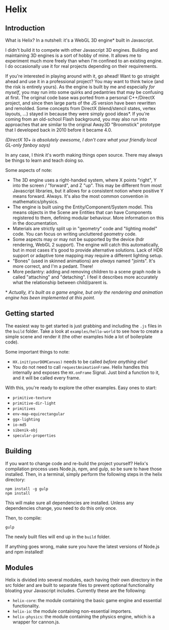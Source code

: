 # Helix

## Introduction

What is Helix? In a nutshell: it's a WebGL 3D engine\* built in Javascript.

I didn't build it to compete with other Javascript 3D engines. Building and maintaining 3D engines is a sort of hobby of 
mine. It allows me to experiment much more freely than when I'm confined to an existing engine. I do occasionally use it
for real projects depending on their requirements.

If you're interested in playing around with it, go ahead! Want to go straight ahead and use it in a professional project?
You may want to think twice (and the risk is entirely yours). As the engine is built by me and especially *for myself*, 
you may run into some quirks and pedantries that may be confusing at first. The original code base was ported from a 
personal C++/DirectX project, and since then large parts of the JS version have been rewritten and remolded. Some 
concepts from DirectX (blend/stencil states, vertex layouts, ...) stayed in because they were simply good ideas\*. If 
you're coming from an old-school Flash background, you may also run into approaches that are similar to the original
Away3D "Broomstick" prototype that I developed back in 2010 before it became 4.0.

*(DirectX 10+ is absolutely awesome, I don't care what your friendly local GL-only fanboy says)*

In any case, I think it's worth making things open source. There may always be things to learn and teach doing so.

Some aspects of note:
* The 3D engine uses a right-handed system, where X points "right", Y into the screen / "forward", and Z "up". This may 
be different from most Javascript libraries, but it allows for a consistent notion where positive Y means forward.
Always. It's also the most common convention in mathematics/physics.
* The engine is built using the Entity/Component/System model. This means objects in the Scene are Entities that can 
have Components registered to them, defining modular behaviour. More information on this in the documentation.  
* Materials are strictly split up in "geometry" code and "lighting model" code. You can focus on writing uncluttered 
geometry code.
* Some aspects may or may not be supported by the device (hdr rendering, WebGL 2 support). The engine will catch this 
automatically, but in most cases it's good to provide alternative solutions. Lack of HDR support or adaptive tone 
mapping may require a different lighting setup.
* "Bones" (used in skinned animations) are *always* named "joints". It's more correct, and I'm a pedant. There!
* More pedantry: adding and removing children to a scene graph node is called "attaching" and "detaching". I feel it
describes more accurately what the relationship between child/parent is.


 \* *Actually, it's built as a game engine, but only the rendering and animation engine has been implemented at this 
 point.*


## Getting started

The easiest way to get started is just grabbing and including the `.js` files in the `build` folder. Take a look at
`examples/hello-world` to see how to create a simple scene and render it (the other examples hide a lot of boilerplate
code).

Some important things to note:
* `HX.init(yourDOMCanvas)` needs to be called *before anything else!*
* You do not need to call `requestAnimationFrame`. Helix handles this internally and exposes the `HX.onFrame` Signal.
Just bind a function to it, and it will be called every frame.

With this, you're ready to explore the other examples. Easy ones to start:
- `primitive-texture`
- `primitive-dir-light`
- `primitives`
- `env-map-equirectangular`
- `ggx-lighting`
- `io-md5`
- `sibenik-obj`
- `specular-properties`

## Building

If you want to change code and re-build the project yourself? Helix's compilation process uses Node.js, npm, and gulp,
so be sure to have those installed. Then, in a terminal, simply perform the following steps in the helix directory:
```
npm install -g gulp
npm install
```
This will make sure all dependencies are installed. Unless any dependencies change, you need to do this only once.

Then, to compile:
```
gulp
```
The newly built files will end up in the `build` folder. 

If anything goes wrong, make sure you have the latest versions of Node.js and npm installed!

## Modules

Helix is divided into several modules, each having their own directory in the src folder and are built to separate files 
to prevent optional functionality bloating your Javascript includes. Currently these are the following:
- `helix-core`: the module containing the basic game engine and essential functionality.
- `helix-io`: the module containing non-essential importers.
- `helix-physics`: the module containing the physics engine, which is a wrapper for cannon.js.